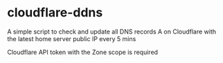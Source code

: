 # cloudflare-ddns
A simple script to check and update all DNS records A on  Cloudflare with the latest home server public IP every 5 mins

Cloudflare API token with the Zone scope is required
